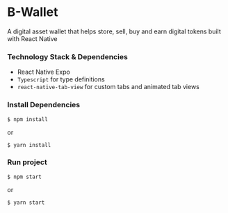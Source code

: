 # B-Wallet

A digital asset wallet that helps store, sell, buy and earn digital tokens built with React Native

### Technology Stack & Dependencies
- React Native Expo
- `Typescript` for type definitions 
- `react-native-tab-view` for custom tabs and animated tab views

### Install Dependencies
```
$ npm install
```
or 
```
$ yarn install
```

### Run project
```
$ npm start
```

or 

```
$ yarn start
```
